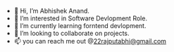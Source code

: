 - 👋 Hi, I’m Abhishek Anand.
- 👀 I’m interested in Software Devlopment Role.
- 🌱 I’m currently learning forntend devlopment.
- 💞️ I’m looking to collaborate on projects.
- 📫 you can  reach me out @22rajputabhi@gmail.com 


